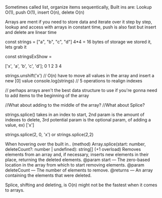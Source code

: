 Sometimes called list, organize items sequentically,
Built ins are: Lookup O(1), push O(1), insert O(n), delete O(n)

Arrays are ment if you need to store data and iterate over it step by step, lookup and access with arrays in constant time, push is also fast but insert and delete are linear time

const strings = ["a", "b", "c", "d"]
    4*4 = 16 bytes of storage
    we stored it, lets grab it

const stringsExShow = 

['x', 'a', 'b', 'c', 'd']; 
0    1    2    3    4

strings.unshift('x') // O(n) have to move all values in the array and insert a new [0] value
console.log(strings) // 5 operations to realign indexes

// perhaps arrays aren't the best data structure to use if you're gonna need to add items to the beginning of the array

//What about adding to the middle of the array?
//What about Splice?

strings.splice() takes in an index to start, 2nd param is the amount of indexes to delete, 3rd potential param is the optional param, of adding a value, ex) ['x']

strings.splice(2, 0, 'x') or strings.splice(2,2)

When hovering over the built in..
    (method) Array<string>.splice(start: number, deleteCount?: number | undefined): string[] (+1 overload)
    Removes elements from an array and, if necessary, inserts new elements in their place, returning the deleted elements.
    @param start — The zero-based location in the array from which to start removing elements.
    @param deleteCount — The number of elements to remove.
    @returns — An array containing the elements that were deleted.

Splice, shifting and deleting, is O(n) might not be the fastest when it comes to arrays.